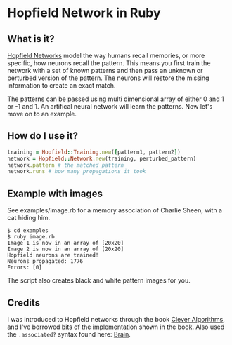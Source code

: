 # Hopfield Network in Ruby

## What is it?
[Hopfield Networks](http://en.wikipedia.org/wiki/Hopfield_network) model the way humans recall memories, or more specific, how neurons recall the pattern. This means you first train the network with a set of known patterns and then pass an unknown or perturbed version of the pattern. The neurons will restore the missing information to create an exact match. 

The patterns can be passed using multi dimensional array of either 0 and 1 or -1 and 1. An artifical neural network will learn the patterns. Now let's move on to an example.

## How do I use it?
```ruby
training = Hopfield::Training.new([pattern1, pattern2])
network = Hopfield::Network.new(training, perturbed_pattern)
network.pattern # the matched pattern
network.runs # how many propagations it took
```

## Example with images
See examples/image.rb for a memory association of Charlie Sheen, with a cat hiding him.
```
$ cd examples
$ ruby image.rb
Image 1 is now in an array of [20x20]
Image 2 is now in an array of [20x20]
Hopfield neurons are trained!
Neurons propagated: 1776
Errors: [0]
```
The script also creates black and white pattern images for you.

## Credits
I was introduced to Hopfield networks through the book [Clever Algorithms](www.cleveralgorithms.com), and I've borrowed bits of the implementation shown in the book. Also used the `.associated?` syntax found here: [Brain](https://github.com/brainopia/brain).